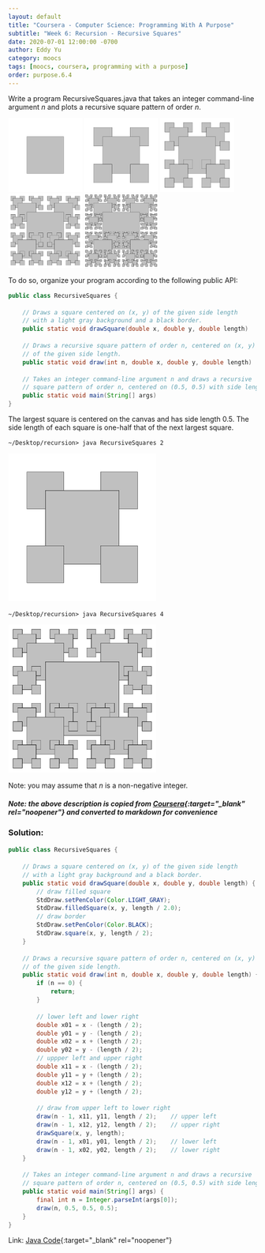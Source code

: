 ```yaml
---
layout: default
title: "Coursera - Computer Science: Programming With A Purpose"
subtitle: "Week 6: Recursion - Recursive Squares"
date: 2020-07-01 12:00:00 -0700
author: Eddy Yu
category: moocs
tags: [moocs, coursera, programming with a purpose]
order: purpose.6.4
---
```


Write a program RecursiveSquares.java that takes an integer command-line 
argument _n_ and plots a recursive square pattern of order _n_.

<img src="squares1.png" width="150" alt="order 1">
<img src="squares2.png" width="150" alt="order 2">
<img src="squares3.png" width="150" alt="order 3">
<img src="squares4.png" width="150" alt="order 4">
<img src="squares5.png" width="150" alt="order 5">

To do so, organize your program according to the following public API:

```java
public class RecursiveSquares {

    // Draws a square centered on (x, y) of the given side length
    // with a light gray background and a black border.
    public static void drawSquare(double x, double y, double length)

    // Draws a recursive square pattern of order n, centered on (x, y)
    // of the given side length.
    public static void draw(int n, double x, double y, double length)

    // Takes an integer command-line argument n and draws a recursive
    // square pattern of order n, centered on (0.5, 0.5) with side length 0.5.
    public static void main(String[] args)
}
```

The largest square is centered on the canvas and has side length 0.5. The side 
length of each square is one-half that of the next largest square.

```
~/Desktop/recursion> java RecursiveSquares 2
```
<img src="squares2_output.png" width="300">

```
~/Desktop/recursion> java RecursiveSquares 4
```  
<img src="squares4_output.png" width="300">

Note: you may assume that _n_ is a non-negative integer.

##### Note: the above description is copied from [Coursera](https://coursera.cs.princeton.edu/introcs/assignments/recursion/specification.php){:target="_blank" rel="noopener"} and converted to markdown for convenience

### Solution:
```java
public class RecursiveSquares {

    // Draws a square centered on (x, y) of the given side length
    // with a light gray background and a black border.
    public static void drawSquare(double x, double y, double length) {
        // draw filled square
        StdDraw.setPenColor(Color.LIGHT_GRAY);
        StdDraw.filledSquare(x, y, length / 2.0);
        // draw border
        StdDraw.setPenColor(Color.BLACK);
        StdDraw.square(x, y, length / 2);
    }

    // Draws a recursive square pattern of order n, centered on (x, y)
    // of the given side length.
    public static void draw(int n, double x, double y, double length) {
        if (n == 0) {
            return;
        }

        // lower left and lower right
        double x01 = x - (length / 2);
        double y01 = y - (length / 2);
        double x02 = x + (length / 2);
        double y02 = y - (length / 2);
        // uppper left and upper right
        double x11 = x - (length / 2);
        double y11 = y + (length / 2);
        double x12 = x + (length / 2);
        double y12 = y + (length / 2);

        // draw from upper left to lower right
        draw(n - 1, x11, y11, length / 2);    // upper left
        draw(n - 1, x12, y12, length / 2);    // upper right
        drawSquare(x, y, length);
        draw(n - 1, x01, y01, length / 2);    // lower left
        draw(n - 1, x02, y02, length / 2);    // lower right
    }

    // Takes an integer command-line argument n and draws a recursive
    // square pattern of order n, centered on (0.5, 0.5) with side length 0.5.
    public static void main(String[] args) {
        final int n = Integer.parseInt(args[0]);
        draw(n, 0.5, 0.5, 0.5);
    }
}
``` 
Link: [Java Code](https://github.com/eddycyu/programming-with-a-purpose/blob/master/src/RecursiveSquares.java){:target="_blank" rel="noopener"}
